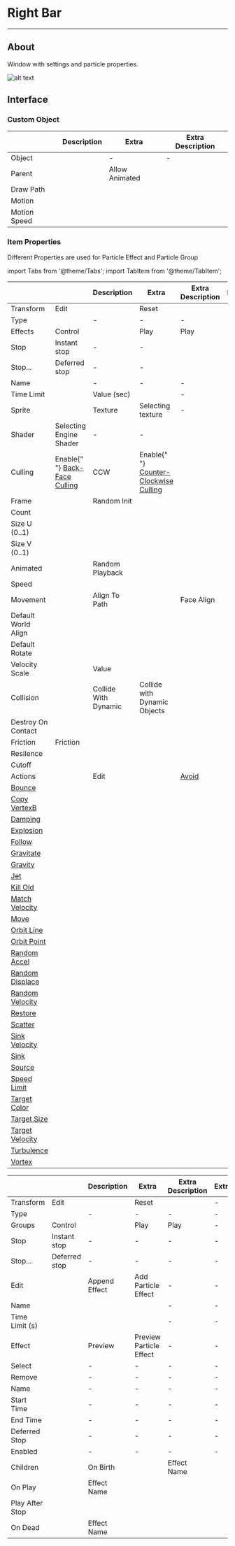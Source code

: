 # Right Bar

___

## About

Window with settings and particle properties.

![alt text](./assets/images/pe-right-bar.png)

## Interface

### Custom Object

<table>
  <thead>
    <tr>
      <th />
      <th>Description</th>
      <th>Extra</th>
      <th>Extra Description</th>
    </tr>
  </thead>
  <tbody>
    <tr>
      <td>Object</td>
      <td />
      <td>-</td>
      <td>-</td>
    </tr>
    <tr>
      <td rowSpan={4}>Parent</td>
      <td rowSpan={4} />
      <td>Allow Animated</td>
      <td />
    </tr>
    <tr>
      <td>Draw Path</td>
      <td />
    </tr>
    <tr>
      <td>Motion</td>
      <td />
    </tr>
    <tr>
      <td>Motion Speed</td>
      <td />
    </tr>
  </tbody>
</table>

### Item Properties

Different Properties are used for Particle Effect and Particle Group

import Tabs from '@theme/Tabs';
import TabItem from '@theme/TabItem';

<Tabs>
  <TabItem value="particleeffect" label="Particle Effect" default>
<table>
  <thead>
    <tr>
      <th />
      <th />
      <th>Description</th>
      <th>Extra</th>
      <th>Extra Description</th>
      <th>Extra</th>
      <th>Extra Description</th>
    </tr>
  </thead>
  <tbody>
    <tr>
      <td rowSpan={2}>Transform</td>
      <td>Edit</td>
      <td />
      <td>Reset</td>
      <td />
      <td>-</td>
      <td>-</td>
    </tr>
    <tr>
      <td>Type</td>
      <td />
      <td>-</td>
      <td>-</td>
      <td>-</td>
      <td>-</td>
    </tr>
    <tr>
      <td rowSpan={51}>Effects</td>
      <td rowSpan={3}>Control</td>
      <td rowSpan={3} />
      <td>Play</td>
      <td>Play</td>
      <td>-</td>
      <td>-</td>
    </tr>
    <tr>
      <td>Stop</td>
      <td>Instant stop</td>
      <td>-</td>
      <td>-</td>
    </tr>
    <tr>
      <td>Stop...</td>
      <td>Deferred stop</td>
      <td>-</td>
      <td>-</td>
    </tr>
    <tr>
      <td>Name</td>
      <td />
      <td>-</td>
      <td>-</td>
      <td>-</td>
      <td>-</td>
    </tr>
    <tr>
      <td>Time Limit</td>
      <td />
      <td>Value (sec)</td>
      <td />
      <td>-</td>
      <td>-</td>
    </tr>
    <tr>
      <td rowSpan={9}>Sprite</td>
      <td rowSpan={9} />
      <td>Texture</td>
      <td>Selecting texture</td>
      <td>-</td>
      <td>-</td>
    </tr>
    <tr>
      <td>Shader</td>
      <td>Selecting Engine Shader</td>
      <td>-</td>
      <td>-</td>
    </tr>
    <tr>
      <td>Culling</td>
      <td>
        Enable{" "}
        <a href="https://www.khronos.org/opengl/wiki/Face_Culling">
          Back-Face Culling
        </a>
      </td>
      <td>CCW</td>
      <td>
        Enable{" "}
        <a href="https://www.khronos.org/opengl/wiki/Face_Culling">
          Counter-Clockwise Culling
        </a>
      </td>
    </tr>
    <tr>
      <td rowSpan={4}>Frame</td>
      <td rowSpan={4} />
      <td>Random Init</td>
      <td />
    </tr>
    <tr>
      <td>Count</td>
      <td />
    </tr>
    <tr>
      <td>Size U (0..1)</td>
      <td />
    </tr>
    <tr>
      <td>Size V (0..1)</td>
      <td />
    </tr>
    <tr>
      <td rowSpan={2}>Animated</td>
      <td rowSpan={2} />
      <td>Random Playback</td>
      <td />
    </tr>
    <tr>
      <td>Speed</td>
      <td />
    </tr>
    <tr>
      <td rowSpan={9}>Movement</td>
      <td rowSpan={9} />
      <td rowSpan={3}>Align To Path</td>
      <td rowSpan={3} />
      <td>Face Align</td>
      <td />
    </tr>
    <tr>
      <td>Default World Align</td>
      <td />
    </tr>
    <tr>
      <td>Default Rotate</td>
      <td />
    </tr>
    <tr>
      <td>Velocity Scale</td>
      <td />
      <td>Value</td>
      <td />
    </tr>
    <tr>
      <td rowSpan={5}>Collision</td>
      <td rowSpan={5} />
      <td>Collide With Dynamic</td>
      <td>Collide with Dynamic Objects</td>
    </tr>
    <tr>
      <td>Destroy On Contact</td>
      <td />
    </tr>
    <tr>
      <td>Friction</td>
      <td>Friction</td>
    </tr>
    <tr>
      <td>Resilence</td>
      <td />
    </tr>
    <tr>
      <td>Cutoff</td>
      <td />
    </tr>
    <tr>
      <td rowSpan={28}>Actions</td>
      <td rowSpan={28} />
      <td rowSpan={28}>Edit</td>
      <td rowSpan={28} />
      <td>
        <a href="actions/avoid.md">Avoid</a>
      </td>
      <td />
    </tr>
    <tr>
      <td>
        <a href="actions/bounce.md">Bounce</a>
      </td>
      <td />
    </tr>
    <tr>
      <td>
        <a href="actions/copy-vertexb.md">Copy VertexB</a>
      </td>
      <td />
    </tr>
    <tr>
      <td>
        <a href="actions/damping.md">Damping</a>
      </td>
      <td />
    </tr>
    <tr>
      <td>
        <a href="actions/explosion.md">Explosion</a>
      </td>
      <td />
    </tr>
    <tr>
      <td>
        <a href="actions/follow.md">Follow</a>
      </td>
      <td />
    </tr>
    <tr>
      <td>
        <a href="actions/gravitate.md">Gravitate</a>
      </td>
      <td />
    </tr>
    <tr>
      <td>
        <a href="actions/gravity.md">Gravity</a>
      </td>
      <td />
    </tr>
    <tr>
      <td>
        <a href="actions/jet.md">Jet</a>
      </td>
      <td />
    </tr>
    <tr>
      <td>
        <a href="actions/kill-old.md">Kill Old</a>
      </td>
      <td />
    </tr>
    <tr>
      <td>
        <a href="actions/match-velocity.md">Match Velocity</a>
      </td>
      <td />
    </tr>
    <tr>
      <td>
        <a href="actions/move.md">Move</a>
      </td>
      <td />
    </tr>
    <tr>
      <td>
        <a href="actions/orbit-line.md">Orbit Line</a>
      </td>
      <td />
    </tr>
    <tr>
      <td>
        <a href="actions/orbit-point.md">Orbit Point</a>
      </td>
      <td />
    </tr>
    <tr>
      <td>
        <a href="actions/random-accel.md">Random Accel</a>
      </td>
      <td />
    </tr>
    <tr>
      <td>
        <a href="actions/random-displace.md">Random Displace</a>
      </td>
      <td />
    </tr>
    <tr>
      <td>
        <a href="actions/random-velocity.md">Random Velocity</a>
      </td>
      <td />
    </tr>
    <tr>
      <td>
        <a href="actions/restore.md">Restore</a>
      </td>
      <td />
    </tr>
    <tr>
      <td>
        <a href="actions/scatter.md">Scatter</a>
      </td>
      <td />
    </tr>
    <tr>
      <td>
        <a href="actions/sink-velocity.md">Sink Velocity</a>
      </td>
      <td />
    </tr>
    <tr>
      <td>
        <a href="actions/sink.md">Sink</a>
      </td>
      <td />
    </tr>
    <tr>
      <td>
        <a href="actions/source.md">Source</a>
      </td>
      <td />
    </tr>
    <tr>
      <td>
        <a href="actions/speed-limit.md">Speed Limit</a>
      </td>
      <td />
    </tr>
    <tr>
      <td>
        <a href="actions/target-color.md">Target Color</a>
      </td>
      <td />
    </tr>
    <tr>
      <td>
        <a href="actions/target-size.md">Target Size</a>
      </td>
      <td />
    </tr>
    <tr>
      <td>
        <a href="actions/target-velocity.md">Target Velocity</a>
      </td>
      <td />
    </tr>
    <tr>
      <td>
        <a href="actions/turbulence.md">Turbulence</a>
      </td>
      <td />
    </tr>
    <tr>
      <td>
        <a href="actions/vortex.md">Vortex</a>
      </td>
      <td />
    </tr>
  </tbody>
</table>
  </TabItem>
  <TabItem value="particlegroup" label="Particle Group">
<table>
  <thead>
    <tr>
      <th />
      <th />
      <th>Description</th>
      <th>Extra</th>
      <th>Extra Description</th>
      <th>Extra</th>
      <th>Extra Description</th>
      <th>Extra</th>
      <th>Extra Description</th>
    </tr>
  </thead>
  <tbody>
    <tr>
      <td rowSpan={2}>Transform</td>
      <td>Edit</td>
      <td />
      <td>Reset</td>
      <td />
      <td>-</td>
      <td>-</td>
      <td>-</td>
      <td>-</td>
    </tr>
    <tr>
      <td>Type</td>
      <td />
      <td>-</td>
      <td>-</td>
      <td>-</td>
      <td>-</td>
      <td>-</td>
      <td>-</td>
    </tr>
    <tr>
      <td rowSpan={18}>Groups</td>
      <td rowSpan={3}>Control</td>
      <td rowSpan={3} />
      <td>Play</td>
      <td>Play</td>
      <td>-</td>
      <td>-</td>
      <td>-</td>
      <td>-</td>
    </tr>
    <tr>
      <td>Stop</td>
      <td>Instant stop</td>
      <td>-</td>
      <td>-</td>
      <td>-</td>
      <td>-</td>
    </tr>
    <tr>
      <td>Stop...</td>
      <td>Deferred stop</td>
      <td>-</td>
      <td>-</td>
      <td>-</td>
      <td>-</td>
    </tr>
    <tr>
      <td>Edit</td>
      <td />
      <td>Append Effect</td>
      <td>Add Particle Effect</td>
      <td>-</td>
      <td>-</td>
      <td>-</td>
      <td>-</td>
    </tr>
    <tr>
      <td>Name</td>
      <td />
      <td />
      <td />
      <td>-</td>
      <td>-</td>
      <td>-</td>
      <td>-</td>
    </tr>
    <tr>
      <td>Time Limit (s)</td>
      <td />
      <td />
      <td />
      <td>-</td>
      <td>-</td>
      <td>-</td>
      <td>-</td>
    </tr>
    <tr>
      <td rowSpan={12}>Effect</td>
      <td rowSpan={12} />
      <td>Preview</td>
      <td>Preview Particle Effect</td>
      <td>-</td>
      <td>-</td>
      <td>-</td>
      <td>-</td>
    </tr>
    <tr>
      <td>Select</td>
      <td />
      <td>-</td>
      <td>-</td>
      <td>-</td>
      <td>-</td>
    </tr>
    <tr>
      <td>Remove</td>
      <td />
      <td>-</td>
      <td>-</td>
      <td>-</td>
      <td>-</td>
    </tr>
    <tr>
      <td>Name</td>
      <td />
      <td>-</td>
      <td>-</td>
      <td>-</td>
      <td>-</td>
    </tr>
    <tr>
      <td>Start Time</td>
      <td />
      <td>-</td>
      <td>-</td>
      <td>-</td>
      <td>-</td>
    </tr>
    <tr>
      <td>End Time</td>
      <td />
      <td>-</td>
      <td>-</td>
      <td>-</td>
      <td>-</td>
    </tr>
    <tr>
      <td>Deferred Stop</td>
      <td />
      <td>-</td>
      <td>-</td>
      <td>-</td>
      <td>-</td>
    </tr>
    <tr>
      <td>Enabled</td>
      <td />
      <td>-</td>
      <td>-</td>
      <td>-</td>
      <td>-</td>
    </tr>
    <tr>
      <td rowSpan={4}>Children</td>
      <td rowSpan={4} />
      <td>On Birth</td>
      <td />
      <td>Effect Name</td>
      <td />
    </tr>
    <tr>
      <td rowSpan={2}>On Play</td>
      <td rowSpan={2} />
      <td>Effect Name</td>
      <td />
    </tr>
    <tr>
      <td>Play After Stop</td>
      <td />
    </tr>
    <tr>
      <td>On Dead</td>
      <td />
      <td>Effect Name</td>
      <td />
    </tr>
  </tbody>
</table>
  </TabItem>
</Tabs>

